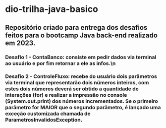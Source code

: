 # dio-trilha-java-basico

## Repositório criado para entrega dos desafios feitos para o bootcamp Java back-end realizado em 2023.

### Desafio 1 - ContaBanco: consiste em pedir dados via terminal ao usuário e por fim retornar a ele as infos.\n
### Desafio 2 - ControleFluxo: recebe do usuário dois parâmetros via terminal que representarão dois números inteiros, com estes dois números deverá ser obtido a quantidade de interações (for) e realizar a impressão no console (System.out.print) dos números incrementados. Se o primeiro parâmetro for MAIOR que o segundo parâmetro, é lançado uma exceção customizada chamada de ParametrosInvalidosException.
